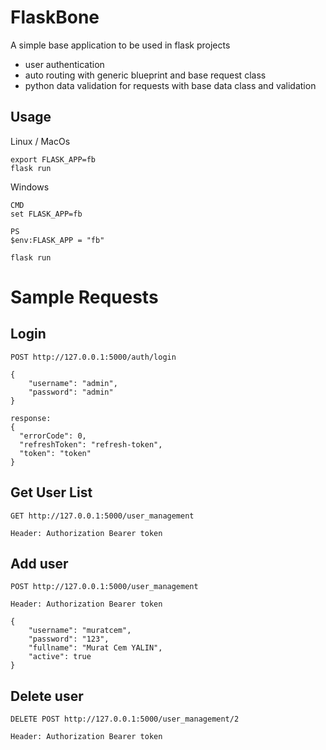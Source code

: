 # FlaskBone

A simple base application to be used in flask projects 

- user authentication 
- auto routing with generic blueprint and base request class
- python data validation for requests with base data class and validation


## Usage

Linux / MacOs 
```
export FLASK_APP=fb
flask run
```

Windows
```
CMD
set FLASK_APP=fb

PS
$env:FLASK_APP = "fb"

flask run
```

# Sample Requests

## Login
```
POST http://127.0.0.1:5000/auth/login

{
    "username": "admin",
    "password": "admin"
}
```

```
response: 
{
  "errorCode": 0,
  "refreshToken": "refresh-token",
  "token": "token"
}
```

## Get User List
```
GET http://127.0.0.1:5000/user_management

Header: Authorization Bearer token
```

## Add user 
```
POST http://127.0.0.1:5000/user_management

Header: Authorization Bearer token

{
    "username": "muratcem",
    "password": "123",
    "fullname": "Murat Cem YALIN",
    "active": true
}
```

## Delete user
```
DELETE POST http://127.0.0.1:5000/user_management/2

Header: Authorization Bearer token
```